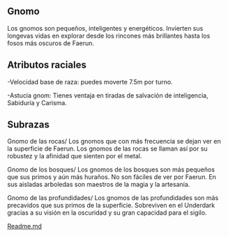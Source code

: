 Gnomo
-
Los gnomos son pequeños, inteligentes y energéticos. Invierten sus longevas vidas en explorar desde los rincones más brillantes hasta los fosos más oscuros de Faerun.

Atributos raciales
-
-Velocidad base de raza: puedes moverte 7.5m por turno.

-Astucia gnom: Tienes ventaja en tiradas de salvación de inteligencia, Sabiduría y Carisma.


Subrazas
-
Gnomo de las rocas/
Los gnomos que con más frecuencia se dejan ver en la superficie de Faerun. Los gnomos de las rocas se llaman así por su robustez y la afinidad que sienten por el metal.

Gnomo de los bosques/
Los gnomos de los bosques son más pequeños que sus primos y aún más huraños. No son fáciles de ver por Faerun. En sus aisladas arboledas son maestros de la magia y la artesanía.

Gnomo de las profundidades/
Los gnomos de las profundidades son más precavidos que sus primos de la superficie.
Sobreviven en el Underdark gracias a su visión en la oscuridad y su gran capacidad para el sigilo.

[Readme.md](README.md)